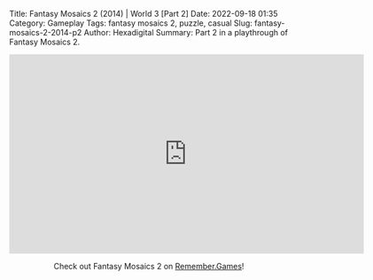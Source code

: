 Title: Fantasy Mosaics 2 (2014) | World 3 [Part 2]
Date: 2022-09-18 01:35
Category: Gameplay
Tags: fantasy mosaics 2, puzzle, casual
Slug: fantasy-mosaics-2-2014-p2
Author: Hexadigital
Summary: Part 2 in a playthrough of Fantasy Mosaics 2.

<center><iframe src="https://www.youtube.com/embed/r5vJkkpmarc?feature=oembed" allow="accelerometer; autoplay; encrypted-media; gyroscope; picture-in-picture" width="640" height="360" frameborder="0"></iframe>

Check out Fantasy Mosaics 2 on [Remember.Games](https://remember.games/game/6395/fantasy-mosaics-2/)!</center>